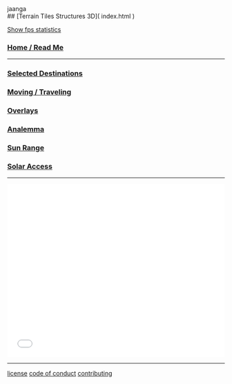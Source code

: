 <p style=margin:0;padding:0; >jaanga</p>
## [Terrain Tiles Structures 3D]( index.html )


<a href="javascript:(function(){var script=document.createElement('script');script.onload=function(){var stats=new Stats();document.body.appendChild(stats.dom);requestAnimationFrame(function loop(){stats.update();requestAnimationFrame(loop)});};script.src='http://rawgit.com/mrdoob/stats.js/master/build/stats.min.js';document.head.appendChild(script);})()" title="Mr.doob's Stats.js / frames per second" >Show fps statistics</a>

### [Home / Read Me]( #menu.md )

***

### [Selected Destinations]( #menu-locations.md )
### [Moving / Traveling]( #menu-traveling.md )
### [Overlays]( #menu-overlays.md )
### [Analemma]( #menu-analemma.md )
### [Sun Range]( #menu-sun-range.md )
### [Solar Access]( #menu-solar-access.md )

***

<iframe id = "ifrDateTime" src = "mnu-sun-range.html"  width = "100%" height = "400" frameBorder = "0" ></iframe>

***

[license]( #ftr-license.md )
[code of conduct]( #ftr-code-of-conduct.md )
[contributing]( #ftr-contributing.md )


